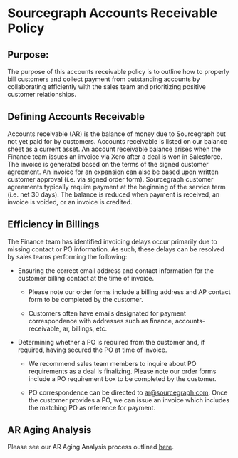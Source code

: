 # Sourcegraph Accounts Receivable Policy

## Purpose:

The purpose of this accounts receivable policy is to outline how to properly bill customers and collect payment from outstanding accounts by collaborating efficiently with the sales team and prioritizing positive customer relationships.

## Defining Accounts Receivable

Accounts receivable (AR) is the balance of money due to Sourcegraph but not yet paid for by customers. Accounts receivable is listed on our balance sheet as a current asset. An account receivable balance arises when the Finance team issues an invoice via Xero after a deal is won in Salesforce. The invoice is generated based on the terms of the signed customer agreement. An invoice for an expansion can also be based upon written customer approval (i.e. via signed order form). Sourcegraph customer agreements typically require payment at the beginning of the service term (i.e. net 30 days). The balance is reduced when payment is received, an invoice is voided, or an invoice is credited.

## Efficiency in Billings

The Finance team has identified invoicing delays occur primarily due to missing contact or PO information. As such, these delays can be resolved by sales teams performing the following:

- Ensuring the correct email address and contact information for the customer billing contact at the time of invoice.

  - Please note our order forms include a billing address and AP contact form to be completed by the customer.

  - Customers often have emails designated for payment correspondence with addresses such as finance, accounts-receivable, ar, billings, etc.

- Determining whether a PO is required from the customer and, if required, having secured the PO at time of invoice.

  - We recommend sales team members to inquire about PO requirements as a deal is finalizing. Please note our order forms include a PO requirement box to be completed by the customer.

  - PO correspondence can be directed to ar@sourcegraph.com. Once the customer provides a PO, we can issue an invoice which includes the matching PO as reference for payment.

## AR Aging Analysis

Please see our AR Aging Analysis process outlined [here](https://docs.google.com/document/d/1tfAL68QSI-ZDqBIIALzY5tVcRk_B8jabpSSAyAK5iGk/edit).
